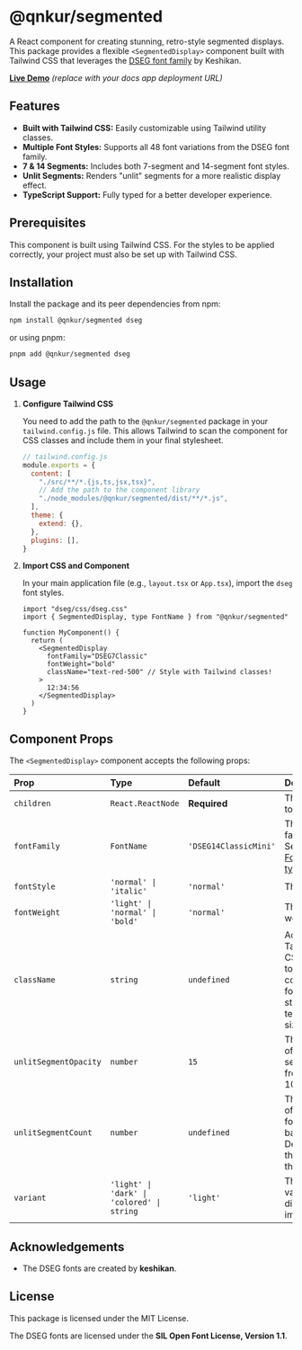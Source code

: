 # @qnkur/segmented

A React component for creating stunning, retro-style segmented displays. This package provides a flexible `<SegmentedDisplay>` component built with Tailwind CSS that leverages the [DSEG font family](https://github.com/keshikan/DSEG) by Keshikan.

**[Live Demo](https://your-deployment-url.com)** _(replace with your docs app deployment URL)_

## Features

- **Built with Tailwind CSS:** Easily customizable using Tailwind utility classes.
- **Multiple Font Styles:** Supports all 48 font variations from the DSEG font family.
- **7 & 14 Segments:** Includes both 7-segment and 14-segment font styles.
- **Unlit Segments:** Renders "unlit" segments for a more realistic display effect.
- **TypeScript Support:** Fully typed for a better developer experience.

## Prerequisites

This component is built using Tailwind CSS. For the styles to be applied correctly, your project must also be set up with Tailwind CSS.

## Installation

Install the package and its peer dependencies from npm:

```bash
npm install @qnkur/segmented dseg
```

or using pnpm:

```bash
pnpm add @qnkur/segmented dseg
```

## Usage

1.  **Configure Tailwind CSS**

    You need to add the path to the `@qnkur/segmented` package in your `tailwind.config.js` file. This allows Tailwind to scan the component for CSS classes and include them in your final stylesheet.

    ```js
    // tailwind.config.js
    module.exports = {
      content: [
        "./src/**/*.{js,ts,jsx,tsx}",
        // Add the path to the component library
        "./node_modules/@qnkur/segmented/dist/**/*.js",
      ],
      theme: {
        extend: {},
      },
      plugins: [],
    }
    ```

2.  **Import CSS and Component**

    In your main application file (e.g., `layout.tsx` or `App.tsx`), import the `dseg` font styles.

    ```tsx
    import "dseg/css/dseg.css"
    import { SegmentedDisplay, type FontName } from "@qnkur/segmented"

    function MyComponent() {
      return (
        <SegmentedDisplay
          fontFamily="DSEG7Classic"
          fontWeight="bold"
          className="text-red-500" // Style with Tailwind classes!
        >
          12:34:56
        </SegmentedDisplay>
      )
    }
    ```

## Component Props

The `<SegmentedDisplay>` component accepts the following props:

| Prop                  | Type                                       | Default               | Description                                                                                                                                                            |
| :-------------------- | :----------------------------------------- | :-------------------- | :--------------------------------------------------------------------------------------------------------------------------------------------------------------------- |
| `children`            | `React.ReactNode`                          | **Required**          | The content to display.                                                                                                                                                |
| `fontFamily`          | `FontName`                                 | `'DSEG14ClassicMini'` | The font family to use. See available [FontName types](https://www.google.com/search?q=https://github.com/your-username/segmented/blob/main/packages/ui/src/fonts.ts). |
| `fontStyle`           | `'normal' \| 'italic'`                     | `'normal'`            | The font style.                                                                                                                                                        |
| `fontWeight`          | `'light' \| 'normal' \| 'bold'`            | `'normal'`            | The font weight.                                                                                                                                                       |
| `className`           | `string`                                   | `undefined`           | Additional Tailwind or CSS classes to apply to the component for custom styling (e.g., text color, size).                                                              |
| `unlitSegmentOpacity` | `number`                                   | `15`                  | The opacity of the unlit segments, from 0 to 100.                                                                                                                      |
| `unlitSegmentCount`   | `number`                                   | `undefined`           | The number of characters for the unlit background. Defaults to the length of the children.                                                                             |
| `variant`             | `'light' \| 'dark' \| 'colored' \| string` | `'light'`             | The color variant of the display (to be implemented).                                                                                                                  |

## Acknowledgements

- The DSEG fonts are created by **keshikan**.

## License

This package is licensed under the MIT License.

The DSEG fonts are licensed under the **SIL Open Font License, Version 1.1**.
